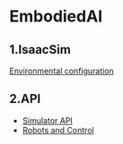 # EmbodiedAI
## 1.IsaacSim 
[Environmental configuration](https://github.com/pzhren/EmbodiedAI/blob/main/IsaacSim.md)
## 2.API
- [Simulator API](https://github.com/pzhren/EmbodiedAI/tree/main/simulator)
- [Robots and Control](https://github.com/pzhren/EmbodiedAI/blob/main/tests/README.md)
